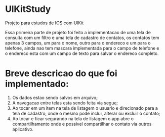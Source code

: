 # UIKitStudy
Projeto para estudos de IOS com UIKit

Essa primeira parte de projeto foi feito a implementacao de uma tela de consulta com um filtro e uma tela de cadastro de contatos, os contatos tem apenas 3 campos, um para o nome, outro para o endereco e um para o telefone, ainda nao tem mascara implementada para o campo de telefone e o endereco esta com um campo de texto para salvar o endereco completo.


# Breve descricao do que foi implementado:

1. Os dados estao sendo salvos em arquivo;
2. A navegacao entre telas esta sendo feita via segue;
3. Ao tocar em um item na tela de listagem o usuario e direcionado para a tela de cadastro, onde o mesmo pode inclui, alterar ou excluir o contato;
4. Ao tocar e ficar segurando na tela de listagem o app abre o compartilhamento onde e possivel compartilhar o contato via outros aplicativo.
